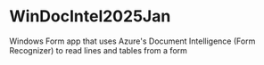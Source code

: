 # WinDocIntel2025Jan
Windows Form app that uses Azure's Document Intelligence (Form Recognizer) to read lines and tables from a form
